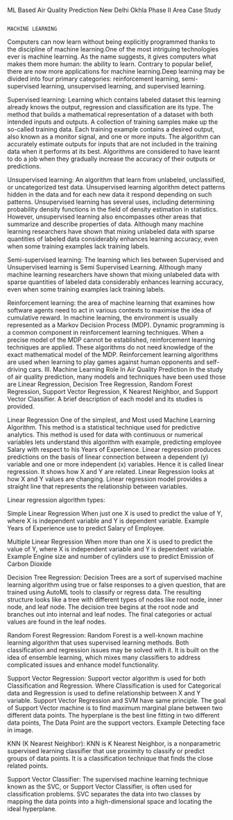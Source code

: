 ML Based Air Quality Prediction New Delhi Okhla Phase II Area Case Study

                                                                         MACHINE LEARNING
Computers can now learn without being explicitly programmed thanks to the discipline of machine learning.One of the most intriguing technologies ever is machine learning. As the name suggests, it gives computers what makes them more human: the ability to learn. Contrary to popular belief, there are now more applications for machine learning.Deep learning may be divided into four primary categories: reinforcement learning, semi-supervised learning, unsupervised learning, and supervised learning.

Supervised learning: Learning which contains labeled dataset this learning already knows the output, regression and classification are its type. The method that builds a mathematical representation of a dataset with both intended inputs and outputs. A collection of training samples make up the so-called training data. Each training example contains a desired output, also known as a monitor signal, and one or more inputs. The algorithm can accurately estimate outputs for inputs that are not included in the training data when it performs at its best. Algorithms are considered to have learnt to do a job when they gradually increase the accuracy of their outputs or predictions.

Unsupervised learning: An algorithm that learn from unlabeled, unclassified, or uncategorized test data. Unsupervised learning algorithm detect patterns hidden in the data and for each new data it respond depending on such patterns. Unsupervised learning has several uses, including determining probability density functions in the field of density estimation in statistics. However, unsupervised learning also encompasses other areas that summarize and describe properties of data. Although many machine learning researchers have shown that mixing unlabeled data with sparse quantities of labeled data considerably enhances learning accuracy, even when some training examples lack training labels.

Semi-supervised learning: The learning which lies between Supervised and Unsupervised learning is Semi Supervised Learning. Although many machine learning researchers have shown that mixing unlabeled data with sparse quantities of labeled data considerably enhances learning accuracy, even when some training examples lack training labels.

Reinforcement learning: the area of machine learning that examines how software agents need to act in various contexts to maximise the idea of cumulative reward. In machine learning, the environment is usually represented as a Markov Decision Process (MDP). Dynamic programming is a common component in reinforcement learning techniques. When a precise model of the MDP cannot be established, reinforcement learning techniques are applied. These algorithms do not need knowledge of the exact mathematical model of the MDP. Reinforcement learning algorithms are used when learning to play games against human opponents and self-driving cars.
III.	Machine Learning  Role In Air Quality Prediction
In the study of air quality prediction, many models and techniques have been used those are Linear Regression, Decision Tree Regression, Random Forest Regression, Support Vector Regression, K Nearest Neighbor, and Support Vector Classifier. A brief description of each model and its studies is provided.

Linear Regression
One of the simplest, and Most used Machine Learning Algorithm.
This method is a statistical technique used for predictive analytics. This method is used for data with continuous or numerical variables lets understand this algorithm with example, predicting employee Salary with respect to his Years of Experience. Linear regression produces predictions on the basis of linear connection between a dependent (y) variable and one or more independent (x) variables. Hence it is called linear regression. It shows how X and Y are related. Linear Regression looks at how X and Y values are changing.
Linear regression model provides a straight line that represents the relationship between variables.

Linear regression algorithm types:

Simple Linear Regression
When just one X is used to predict the value of Y, where X is independent variable and Y is dependent variable.
Example Years of Experience use to predict Salary of Employee.

Multiple Linear Regression
When more than one X is used to predict the value of Y, where X is independent variable and Y is dependent variable.
Example Engine size and number of cylinders use to predict Emission of Carbon Dioxide

Decision Tree Regression:
Decision Trees are a sort of supervised machine learning algorithm using true or false responses to a given question, that are trained using AutoML tools to classify or regress data. The resulting structure looks like a tree with different types of nodes like root node, inner node, and leaf node. The decision tree begins at the root node and branches out into internal and leaf nodes. The final categories or actual values are found in the leaf nodes.

Random Forest Regression:
Random Forest is a well-known machine learning algorithm that uses supervised learning methods. Both classification and regression issues may be solved with it. It is built on the idea of ensemble learning, which mixes many classifiers to address complicated issues and enhance model functionality.

Support Vector Regression:
Support vector algorithm is used for both Classification and Regression. Where Classification is used for Categorical data and Regression is used to define relationship between X and Y variable. Support Vector Regression and SVM have same principle. The goal of Support Vector machine is to find maximum marginal plane between two different data points. The hyperplane is the best line fitting in two different data points, The Data Point are the support vectors. Example Detecting face in image. 

KNN (K Nearest Neighbor):
KNN is K Nearest Neighbor, is a nonparametric supervised learning classifier that use proximity to classify or predict groups of data points. It is a classification technique that finds the close related points.

Support Vector Classifier:
The supervised machine learning technique known as the SVC, or Support Vector Classifier, is often used for classification problems. SVC separates the data into two classes by mapping the data points into a high-dimensional space and locating the ideal hyperplane.
